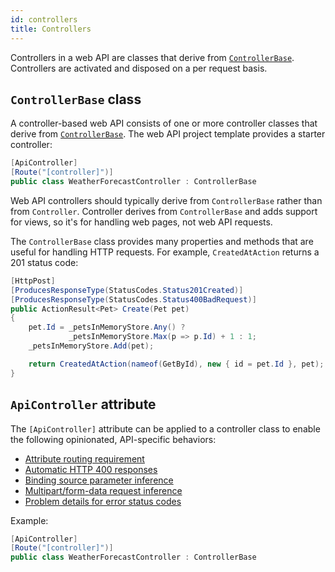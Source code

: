 ```yaml
---
id: controllers
title: Controllers
---
```


Controllers in a web API are classes that derive from [`ControllerBase`](https://learn.microsoft.com/en-us/dotnet/api/microsoft.aspnetcore.mvc.controllerbase). Controllers are activated and disposed on a per request basis.

## `ControllerBase` class

A controller-based web API consists of one or more controller classes that derive from [`ControllerBase`](https://learn.microsoft.com/en-us/dotnet/api/microsoft.aspnetcore.mvc.controllerbase). The web API project template provides a starter controller:

```csharp
[ApiController]
[Route("[controller]")]
public class WeatherForecastController : ControllerBase
```

Web API controllers should typically derive from `ControllerBase` rather than from `Controller`. Controller derives from `ControllerBase` and adds support for views, so it's for handling web pages, not web API requests.

The `ControllerBase` class provides many properties and methods that are useful for handling HTTP requests. For example, `CreatedAtAction` returns a 201 status code:

```csharp
[HttpPost]
[ProducesResponseType(StatusCodes.Status201Created)]
[ProducesResponseType(StatusCodes.Status400BadRequest)]
public ActionResult<Pet> Create(Pet pet)
{
    pet.Id = _petsInMemoryStore.Any() ?
             _petsInMemoryStore.Max(p => p.Id) + 1 : 1;
    _petsInMemoryStore.Add(pet);

    return CreatedAtAction(nameof(GetById), new { id = pet.Id }, pet);
}
```

## `ApiController` attribute

The `[ApiController]` attribute can be applied to a controller class to enable the following opinionated, API-specific behaviors:

- [Attribute routing requirement](https://learn.microsoft.com/en-us/aspnet/core/web-api/?view=aspnetcore-8.0#attribute-routing-requirement)
- [Automatic HTTP 400 responses](https://learn.microsoft.com/en-us/aspnet/core/web-api/?view=aspnetcore-8.0#automatic-http-400-responses)
- [Binding source parameter inference](https://learn.microsoft.com/en-us/aspnet/core/web-api/?view=aspnetcore-8.0#binding-source-parameter-inference)
- [Multipart/form-data request inference](https://learn.microsoft.com/en-us/aspnet/core/web-api/?view=aspnetcore-8.0#multipartform-data-request-inference)
- [Problem details for error status codes](https://learn.microsoft.com/en-us/aspnet/core/web-api/?view=aspnetcore-8.0#problem-details-for-error-status-codes)

Example:

```csharp
[ApiController]
[Route("[controller]")]
public class WeatherForecastController : ControllerBase
```
